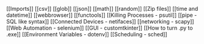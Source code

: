 [[Imports]]
[[csv]]
[[glob]]
[[json]]
[[math]]
[[random]]
[[Zip files]]
[[time and datetime]]
[[webbrowser]]
[[functools]]
[[Killing Processes - psutil]]
[[pipe - SQL like syntax]]
[[Connected Devices - netifaces]]
[[networking - scapy]]
[[Web Automation - selenium]]
[[GUI - customtkinter]]
[[How to turn .py to .exe]]
[[Environment Variables - dotenv]]
[[Scheduling - sched]]